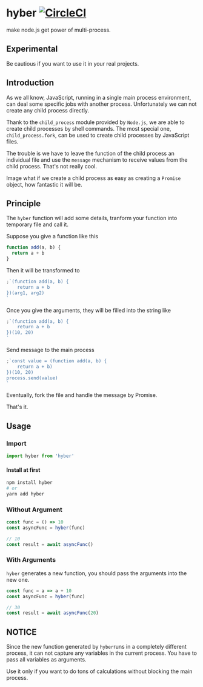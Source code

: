 # hyber [![CircleCI](https://circleci.com/gh/IdanLoo/hyber.svg?style=svg)](https://circleci.com/gh/IdanLoo/hyber)

make node.js get power of multi-process.

## Experimental

Be cautious if you want to use it in your real projects.

## Introduction

As we all know, JavaScript, running in a single main process environment, can deal some specific jobs with another process. Unfortunately we can not create any child process directly.

Thank to the `child_process` module provided by `Node.js`, we are able to create child processes by shell commands. The most special one, `child_process.fork`, can be used to create child processes by JavaScript files.

The trouble is we have to leave the function of the child process an individual file and use the `message` mechanism to receive values from the child process. That's not really cool.

Image what if we create a child process as easy as creating a `Promise` object, how fantastic it will be.

## Principle

The `hyber` function will add some details, tranform your function into temporary file and call it.

Suppose you give a function like this

```javascript
function add(a, b) {
  return a + b
}
```

Then it will be transformed to

```javascript
;`(function add(a, b) {
    return a + b
})(arg1, arg2)
`
```

Once you give the arguments, they will be filled into the string like

```javascript
;`(function add(a, b) {
    return a + b
})(10, 20)
`
```

Send message to the main process

```javascript
;`const value = (function add(a, b) {
    return a + b)
})(10, 20)
process.send(value)
`
```

Eventually, fork the file and handle the message by Promise.

That's it.

## Usage

### Import

```javascript
import hyber from 'hyber'
```

#### Install at first

```bash
npm install hyber
# or
yarn add hyber
```

### Without Argument

```javascript
const func = () => 10
const asyncFunc = hyber(func)

// 10
const result = await asyncFunc()
```

### With Arguments

`hyber` generates a new function, you should pass the arguments into the new one.

```javascript
const func = a => a + 10
const asyncFunc = hyber(func)

// 30
const result = await asyncFunc(20)
```

## NOTICE

Since the new function generated by `hyber`runs in a completely different process, it can not capture any variables in the current process. You have to pass all variables as arguments.

Use it only if you want to do tons of calculations without blocking the main process.
